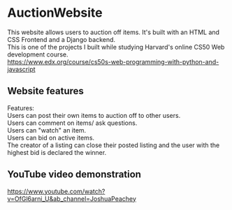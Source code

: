 # AuctionWebsite
This website allows users to auction off items. It's built with an HTML and CSS Frontend and a Django backend.  
This is one of the projects I built while studying Harvard's online CS50 Web development course.  
https://www.edx.org/course/cs50s-web-programming-with-python-and-javascript

## Website features
Features:  
Users can post their own items to auction off to other users.  
Users can comment on items/ ask questions.  
Users can "watch" an item.  
Users can bid on active items.  
The creator of a listing can close their posted listing and the user with the highest bid is declared the winner.  

## YouTube video demonstration
https://www.youtube.com/watch?v=OfGl6arni_U&ab_channel=JoshuaPeachey
